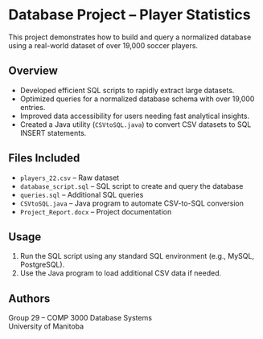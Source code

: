 # Database Project – Player Statistics

This project demonstrates how to build and query a normalized database using a real-world dataset of over 19,000 soccer players.

## Overview

- Developed efficient SQL scripts to rapidly extract large datasets.
- Optimized queries for a normalized database schema with over 19,000 entries.
- Improved data accessibility for users needing fast analytical insights.
- Created a Java utility (`CSVtoSQL.java`) to convert CSV datasets to SQL INSERT statements.

## Files Included

- `players_22.csv` – Raw dataset
- `database_script.sql` – SQL script to create and query the database
- `queries.sql` – Additional SQL queries
- `CSVtoSQL.java` – Java program to automate CSV-to-SQL conversion
- `Project_Report.docx` – Project documentation

## Usage

1. Run the SQL script using any standard SQL environment (e.g., MySQL, PostgreSQL).
2. Use the Java program to load additional CSV data if needed.

## Authors

Group 29 – COMP 3000 Database Systems  
University of Manitoba
